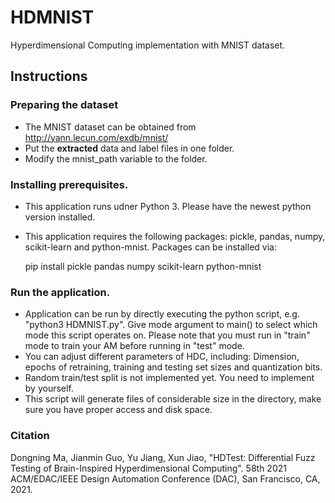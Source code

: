 # HDMNIST
Hyperdimensional Computing implementation with MNIST dataset.

## Instructions

### Preparing the dataset
 - The MNIST dataset can be obtained from http://yann.lecun.com/exdb/mnist/ 
 - Put the **extracted** data and label files in one folder.
 - Modify the mnist_path variable to the folder.


### Installing prerequisites.
 - This application runs udner Python 3. Please have the newest python version installed.
 - This application requires the following packages: pickle, pandas, numpy, scikit-learn and python-mnist. Packages can be installed via:
 
    pip install pickle pandas numpy scikit-learn python-mnist

### Run the application.
 - Application can be run by directly executing the python script, e.g. "python3 HDMNIST.py". Give mode argument to main() to select which mode this script operates on. Please note that you must run in "train" mode to train your AM before running in "test" mode.
 - You can adjust different parameters of HDC, including: Dimension, epochs of retraining, training and testing set sizes and quantization bits.
 - Random train/test split is not implemented yet. You need to implement by yourself.
 - This script will generate files of considerable size in the directory, make sure you have proper access and disk space.

### Citation
Dongning Ma, Jianmin Guo, Yu Jiang, Xun Jiao, "HDTest: Differential Fuzz Testing of Brain-Inspired Hyperdimensional Computing". 58th 2021 ACM/EDAC/IEEE Design Automation Conference (DAC), San Francisco, CA, 2021.
